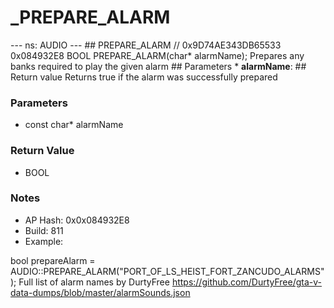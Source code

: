 # _PREPARE_ALARM

--- ns: AUDIO --- ## PREPARE_ALARM  // 0x9D74AE343DB65533 0x084932E8 BOOL PREPARE_ALARM(char* alarmName);  Prepares any banks required to play the given alarm  ## Parameters * **alarmName**:  ## Return value Returns true if the alarm was successfully prepared

### Parameters
* const char* alarmName

### Return Value
* BOOL

### Notes
* AP Hash: 0x0x084932E8
* Build: 811
* Example:

bool prepareAlarm = AUDIO::PREPARE_ALARM("PORT_OF_LS_HEIST_FORT_ZANCUDO_ALARMS");
Full list of alarm names by DurtyFree https://github.com/DurtyFree/gta-v-data-dumps/blob/master/alarmSounds.json

